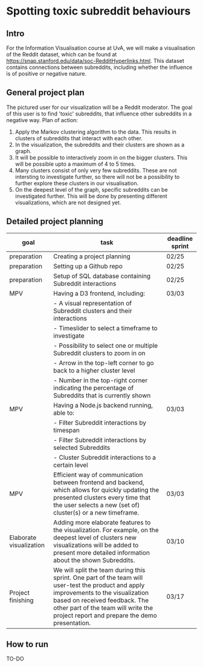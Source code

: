 # Spotting toxic subreddit behaviours

## Intro

For the Information Visualisation course at UvA, we will make a visualisation of the Reddit dataset, which can be found at https://snap.stanford.edu/data/soc-RedditHyperlinks.html. This dataset contains connections between subreddits, including whether the influence is of positive or negative nature.


## General project plan
The pictured user for our visualization will be a Reddit moderator. The goal of this user is to find 'toxic' subreddits, that influence other subreddits in a negative way. Plan of action:
1. Apply the Markov clustering algorithm to the data. This results in clusters of subreddits that interact with each other.
2. In the visualization, the subreddits and their clusters are shown as a graph.
3. It will be possible to interactively zoom in on the bigger clusters. This will be possible upto a maximum of 4 to 5 times.
4. Many clusters consist of only very few subreddits. These are not intersting to investigate further, so there will not be a possibility to further explore these clusters in our visualisation.
5. On the deepest level of the graph, specific subreddits can be investigated further. This will be done by presenting different visualizations, which are not designed yet.

## Detailed project planning

| goal                    | task                                                                                                                                                                                                                                                           | deadline sprint |
|-------------------------|----------------------------------------------------------------------------------------------------------------------------------------------------------------------------------------------------------------------------------------------------------------|-----------------|
| preparation             | Creating a project planning                                                                                                                                                                                                                                    | 02/25           |
| preparation             | Setting up a Github repo                                                                                                                                                                                                                                       | 02/25           |
| preparation             | Setup of SQL database containing Subreddit interactions                                                                                                                                                                                                        | 02/25           |
| MPV                     | Having a D3 frontend, including:                                                                                                                                                                                                                               | 03/03           |
|                         | - A visual representation of Subreddit clusters and their interactions                                                                                                                                                                                         |                 |
|                         | - Timeslider to select a timeframe to investigate                                                                                                                                                                                                              |                 |
|                         | - Possibility to select one or multiple Subreddit clusters to zoom in on                                                                                                                                                                                       |                 |
|                         | - Arrow in the top-left corner to go back to a higher cluster level                                                                                                                                                                                            |                 |
|                         | - Number in the top-right corner indicating the percentage of Subreddits that is currently shown                                                                                                                                                               |                 |
| MPV                     | Having a Node.js backend running, able to:                                                                                                                                                                                                                     | 03/03           |
|                         | - Filter Subreddit interactions by timespan                                                                                                                                                                                                                    |                 |
|                         | - Filter Subreddit interactions by selected Subreddits                                                                                                                                                                                                         |                 |
|                         | - Cluster Subreddit interactions to a certain level                                                                                                                                                                                                            |                 |
| MPV                     | Efficient way of communication between frontend and backend, which allows for quickly updating the presented clusters every time that the user selects a new (set of) cluster(s) or a new timeframe.                                                           | 03/03           |
| Elaborate visualization | Adding more elaborate features to the visualization. For example, on the deepest level of clusters new visualizations will be added to present more detailed information about the shown Subreddits.                                                           | 03/10           |
| Project finishing       | We will split the team during this sprint. One part of the team will user-test the product and apply improvements to the visualization based on received feedback. The other part of the team will write the project report and prepare the demo presentation. | 03/17           |

## How to run

TO-DO